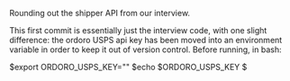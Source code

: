 Rounding out the shipper API from our interview.

This first commit is essentially just the interview code, with one slight difference:
the ordoro USPS api key has been moved into an environment variable in order to keep
it out of version control. Before running, in bash:

  $export ORDORO_USPS_KEY="<the key>"
  $echo $ORDORO_USPS_KEY
  $ <make sure you see the key here>
  
